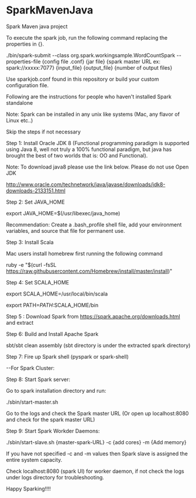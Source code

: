 # SparkMavenJava
Spark Maven java project

To execute the spark job, run the following command replacing the properties in {}.


./bin/spark-submit --class org.spark.workingsample.WordCountSpark --properties-file {config file .conf} {jar file} {spark master URL ex: spark://xxxxx:7077} {input_file} {output_file} {number of output files}


Use sparkjob.conf found in this repository or build your custom configuration file.

Following are the instructions for people who haven't installed Spark standalone

Note: Spark can be installed in any unix like systems (Mac, any flavor of Linux etc..)

Skip the steps if not necessary 

Step 1: Install Oracle JDK 8 (Functional programming paradigm is supported using Java 8, well not truly a 100% functional paradigm, but java has brought the best of two worlds that is: OO and Functional). 

Note: To download java8 please use the link below. Please do not use Open JDK

http://www.oracle.com/technetwork/java/javase/downloads/jdk8-downloads-2133151.html 

Step 2: Set JAVA_HOME 

export JAVA_HOME=$(/usr/libexec/java_home) 

Recommendation: Create a .bash_profile shell file, add your environment variables, and source that file for permanent use. 

Step 3: Install Scala

Mac users install homebrew first running the following command 

 ruby -e "$(curl -fsSL https://raw.githubusercontent.com/Homebrew/install/master/install)" 
 
 Step 4: Set SCALA_HOME 

export SCALA_HOME=/usr/local/bin/scala

export PATH=$PATH:$SCALA_HOME/bin 

Step 5 : Download Spark from https://spark.apache.org/downloads.html  and extract

Step 6: Build and Install Apache Spark 

sbt/sbt clean assembly (sbt directory is under the extracted spark directory)

Step 7: Fire up Spark shell (pyspark or spark-shell)

--For Spark Cluster:

Step 8: Start Spark server:

Go to spark installation directory and run:

./sbin/start-master.sh

Go to the logs and check the Spark master URL (Or open up localhost:8080 and check for the spark master URL)


Step 9: Start Spark Workder Daemons:

./sbin/start-slave.sh {master-spark-URL} -c {add cores} -m {Add memory}

If you have not specified -c and -m values then Spark slave is assigned the entire system capacity.

Check localhost:8080 (spark UI) for worker daemon, if not check the logs under logs directory for troubleshooting.

Happy Sparking!!!!
